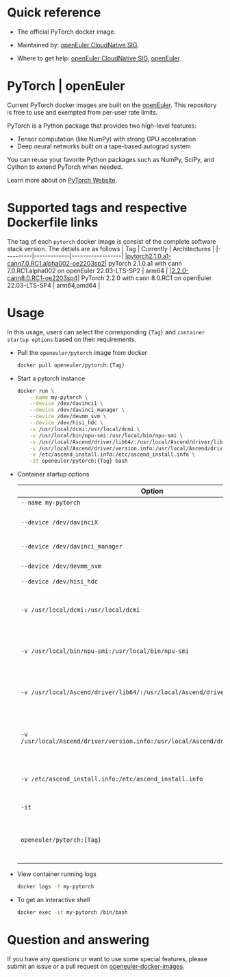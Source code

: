 # Quick reference

- The official PyTorch docker image.

- Maintained by: [openEuler CloudNative SIG](https://gitee.com/openeuler/cloudnative).

- Where to get help: [openEuler CloudNative SIG](https://gitee.com/openeuler/cloudnative), [openEuler](https://gitee.com/openeuler/community).

# PyTorch | openEuler
Current PyTorch docker images are built on the [openEuler](https://repo.openeuler.org/). This repository is free to use and exempted from per-user rate limits.

PyTorch is a Python package that provides two high-level features:
- Tensor computation (like NumPy) with strong GPU acceleration
- Deep neural networks built on a tape-based autograd system

You can reuse your favorite Python packages such as NumPy, SciPy, and Cython to extend PyTorch when needed.

Learn more about on [PyTorch Website](https://pytorch.org/docs/stable/index.html).

# Supported tags and respective Dockerfile links
The tag of each `pytorch` docker image is consist of the complete software stack version. The details are as follows
|    Tag   |  Currently  |   Architectures  |
|----------|-------------|------------------|
|[pytorch2.1.0.a1-cann7.0.RC1.alpha002-oe2203sp2](https://gitee.com/openeuler/openeuler-docker-images/blob/master/pytorch/2.1.0.a1-cann7.0.RC1.alpha002/22.03-lts-sp2/Dockerfile)| pyTorch 2.1.0.a1 with cann 7.0.RC1.alpha002 on openEuler 22.03-LTS-SP2 | arm64 |
|[2.2.0-cann8.0.RC1-oe2203sp4](https://gitee.com/openeuler/openeuler-docker-images/blob/master/pytorch/2.2.0-cann8.0.RC1-py3.8/22.03-lts-sp2/Dockerfile)| PyTorch 2.2.0 with cann 8.0.RC1 on openEuler 22.03-LTS-SP4 | arm64,amd64 |

# Usage
In this usage, users can select the corresponding `{Tag}` and `container startup options` based on their requirements.

- Pull the `openeuler/pytorch` image from docker

	```bash
	docker pull openeuler/pytorch:{Tag}
	```

- Start a pytorch instance

	```bash
	docker run \
        --name my-pytorch \
        --device /dev/davinci1 \
        --device /dev/davinci_manager \
        --device /dev/devmm_svm \
        --device /dev/hisi_hdc \
        -v /usr/local/dcmi:/usr/local/dcmi \
        -v /usr/local/bin/npu-smi:/usr/local/bin/npu-smi \
        -v /usr/local/Ascend/driver/lib64/:/usr/local/Ascend/driver/lib64/ \
        -v /usr/local/Ascend/driver/version.info:/usr/local/Ascend/driver/version.info \
        -v /etc/ascend_install.info:/etc/ascend_install.info \
        -it openeuler/pytorch:{Tag} bash
	```

- Container startup options

	| Option | Description |
	|--|--|
    | `--name my-pytorch` | Names the container `my-pytorch`. |
    | `--device /dev/davinciX` | NPU device, where `X` is the physical ID number of the chip, e.g., davinci1. |
    | `--device /dev/davinci_manager` | Davinci-related management device. |
    | `--device /dev/devmm_svm` | Memory management-related device. |
    | `--device /dev/hisi_hdc` | 	HDC-related management device. |
	| `-v /usr/local/dcmi:/usr/local/dcmi` | Mounts the host's DCMI .so and interface file directory /usr/local/dcmi to the container. Please modify according to actual situation. |
    | `-v /usr/local/bin/npu-smi:/usr/local/bin/npu-smi` | Mount the host npu-smi tool "/usr/local/bin/npu-smi" into the container. Please modify it according to the actual situation. |
    | `-v /usr/local/Ascend/driver/lib64/:/usr/local/Ascend/driver/lib64/` | Mounts the host directory /usr/local/Ascend/driver/lib64/driver to the container. Please modify according to the path where the driver's .so files are located. |
    | `-v /usr/local/Ascend/driver/version.info:/usr/local/Ascend/driver/version.info` | Mounts the host's version information file /usr/local/Ascend/driver/version.info to the container. Please modify according to actual situation. |
    | `-v /etc/ascend_install.info:/etc/ascend_install.info` | Mounts the host's installation information file /etc/ascend_install.info to the container. |
    | `-it` | Starts the container in interactive mode with a terminal (bash). |
    | `openeuler/pytorch:{Tag}` | Specifies the Docker image to run, replace `{Tag}` with the specific version or tag of the `openeuler/pytorch` image you want to use. |

- View container running logs

	```bash
	docker logs -f my-pytorch
	```

- To get an interactive shell

	```bash
	docker exec -it my-pytorch /bin/bash
	```

# Question and answering
If you have any questions or want to use some special features, please submit an issue or a pull request on [openeuler-docker-images](https://gitee.com/openeuler/openeuler-docker-images).